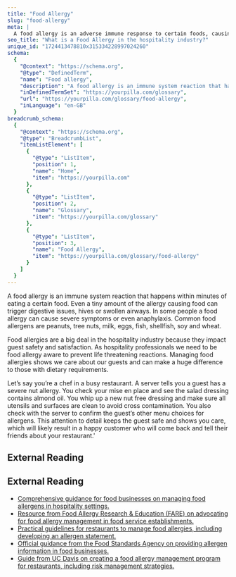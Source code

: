 ```yaml
---
title: "Food Allergy"
slug: "food-allergy"
meta: |
  A food allergy is an adverse immune response to certain foods, causing symptoms like hives, swelling, or anaphylaxis. Staff must know ingredients to prevent reactions.
seo_title: "What is a Food Allergy in the hospitality industry?"
unique_id: "1724413478810x315334228997024260"
schema:
  {
    "@context": "https://schema.org",
    "@type": "DefinedTerm",
    "name": "Food allergy",
    "description": "A food allergy is an immune system reaction that happens within minutes of eating a certain food, triggering symptoms such as digestive issues, hives, swollen airways or anaphylaxis.",
    "inDefinedTermSet": "https://yourpilla.com/glossary",
    "url": "https://yourpilla.com/glossary/food-allergy",
    "inLanguage": "en-GB"
  }
breadcrumb_schema:
  {
    "@context": "https://schema.org",
    "@type": "BreadcrumbList",
    "itemListElement": [
      {
        "@type": "ListItem",
        "position": 1,
        "name": "Home",
        "item": "https://yourpilla.com"
      },
      {
        "@type": "ListItem",
        "position": 2,
        "name": "Glossary",
        "item": "https://yourpilla.com/glossary"
      },
      {
        "@type": "ListItem",
        "position": 3,
        "name": "Food Allergy",
        "item": "https://yourpilla.com/glossary/food-allergy"
      }
    ]
  }
---
```


A food allergy is an immune system reaction that happens within minutes of eating a certain food. Even a tiny amount of the allergy causing food can trigger digestive issues, hives or swollen airways. In some people a food allergy can cause severe symptoms or even anaphylaxis. Common food allergens are peanuts, tree nuts, milk, eggs, fish, shellfish, soy and wheat.

Food allergies are a big deal in the hospitality industry because they impact guest safety and satisfaction. As hospitality professionals we need to be food allergy aware to prevent life threatening reactions. Managing food allergies shows we care about our guests and can make a huge difference to those with dietary requirements.

Let’s say you’re a chef in a busy restaurant. A server tells you a guest has a severe nut allergy. You check your mise en place and see the salad dressing contains almond oil. You whip up a new nut free dressing and make sure all utensils and surfaces are clean to avoid cross contamination. You also check with the server to confirm the guest’s other menu choices for allergens. This attention to detail keeps the guest safe and shows you care, which will likely result in a happy customer who will come back and tell their friends about your restaurant.'

## External Reading



## External Reading

*   [Comprehensive guidance for food businesses on managing food allergens in hospitality settings.](https://www.virtual-college.co.uk/resources/food-allergy-guidance-in-catering-and-hospitality)
*   [Resource from Food Allergy Research & Education (FARE) on advocating for food allergy management in food service establishments.](https://www.foodallergy.org/our-initiatives/advocacy/know-your-rights/food-allergies-and-food-service-establishments)
*   [Practical guidelines for restaurants to manage food allergies, including developing an allergen statement.](https://www.unileverfoodsolutions.us/chef-inspiration/allergen-101/5-food-allergy-guidelines-to-follow-in-your-restaurant.html)
*   [Official guidance from the Food Standards Agency on providing allergen information in food businesses.](https://www.food.gov.uk/business-guidance/allergen-guidance-for-food-businesses)
*   [Guide from UC Davis on creating a food allergy management program for restaurants, including risk management strategies.](https://ucfoodsafety.ucdavis.edu/sites/g/files/dgvnsk7366/files/inline-files/286522_0.pdf)